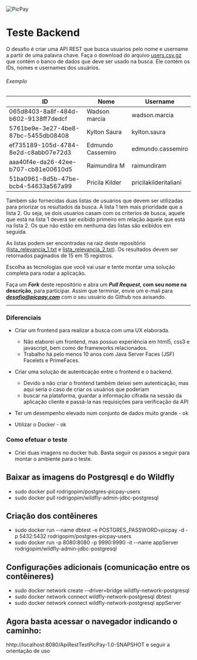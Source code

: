 ![PicPay](https://user-images.githubusercontent.com/1765696/26998603-711fcf30-4d5c-11e7-9281-0d9eb20337ad.png)

# Teste Backend

O desafio é criar uma API REST que busca usuarios pelo nome e username a partir de uma palavra chave. Faça o download do arquivo [users.csv.gz](https://s3.amazonaws.com/careers-picpay/users.csv.gz) que contém o banco de dados que deve ser usado na busca. Ele contém os IDs, nomes e usernames dos usuários.

###### Exemplo
| ID                                   | Nome              | Username             |
|--------------------------------------|-------------------|----------------------|
| 065d8403-8a8f-484d-b602-9138ff7dedcf | Wadson marcia     | wadson.marcia        |
| 5761be9e-3e27-4be8-87bc-5455db08408  | Kylton Saura      | kylton.saura         |
| ef735189-105d-4784-8e2d-c8abb07e72d3 | Edmundo Cassemiro | edmundo.cassemiro    |
| aaa40f4e-da26-42ee-b707-cb81e00610d5 | Raimundira M      | raimundiram          |
| 51ba0961-8d5b-47be-bcb4-54633a567a99 | Pricila Kilder    | pricilakilderitaliani|



Também são fornecidas duas listas de usuários que devem ser utilizadas para priorizar os resultados da busca. A lista 1 tem mais prioridade que a lista 2. Ou seja, se dois usuarios casam com os criterios de busca, aquele que está na lista 1 deverá ser exibido primeiro em relação àquele que está na lista 2. Os que não estão em nenhuma das listas são exibidos em seguida.

As listas podem ser encontradas na raiz deste repositório ([lista_relevancia_1.txt](lista_relevancia_1.txt) e [lista_relevancia_2.txt](lista_relevancia_2.txt)).
Os resultados devem ser retornados paginados de 15 em 15 registros.

Escolha as tecnologias que você vai usar e tente montar uma solução completa para rodar a aplicação.

Faça um ***Fork*** deste repositório e abra um ***Pull Request***, **com seu nome na descrição**, para participar. Assim que terminar, envie um e-mail para ***desafio@picpay.com*** com o seu usuário do Github nos avisando.

-----

### Diferenciais

- Criar um frontend para realizar a busca com uma UX elaborada.
   - Não elaborei um frontend, mas possuo experiẽncia em html5, css3 e javascript, bem como de frameworks relacionados.
   - Trabalho há pelo menos 10 anos com Java Server Faces (JSF) Facelets e PrimeFaces.

- Criar uma solução de autenticação entre o frontend e o backend.
   - Devido a não criar o frontend também deixei sem autenticação, mas aqui seria o caso de criar os usuários que poderiam
   - buscar na plataforma, guardar a informação cifrada na sessão da aplicação cliente e passá-la nas requisições para verificação da API

- Ter um desempenho elevado num conjunto de dados muito grande - ok
- Utilizar o Docker - ok

### Como efetuar o teste

- Criei duas imagens no docker hub. Basta seguir os passos a seguir para montar o ambiente para o teste.

## Baixar as imagens do Postgresql e do Wildfly

- sudo docker pull rodrigopim/postgres-picpay-users
- sudo docker pull rodrigopim/wildfly-admin-jdbc-postgresql

## Criação dos contêineres

- sudo docker run --name dbtest -e POSTGRES_PASSWORD=picpay -d -p 5432:5432 rodrigopim/postgres-picpay-users
- sudo docker run -p 8080:8080 -p 9990:9990 -it --name appServer rodrigopim/wildfly-admin-jdbc-postgresql

## Configurações adicionais (comunicação entre os contêineres)

- sudo docker network create --driver=bridge wildfly-network-postgresql
- sudo docker network connect wildfly-network-postgresql dbtest
- sudo docker network connect wildfly-network-postgresql appServer

## Agora basta acessar o navegador indicando o caminho:

hhtp://localhost:8080/ApiRestTestPicPay-1.0-SNAPSHOT  e seguir a orientação de uso